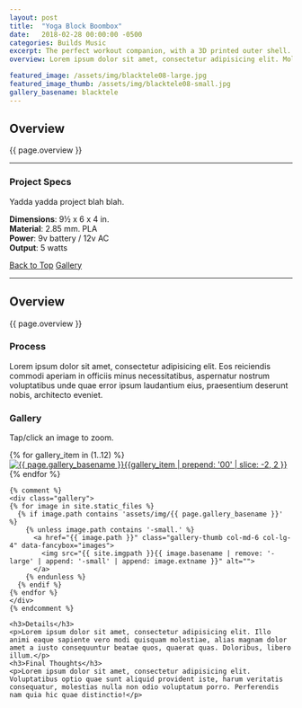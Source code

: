 ```yaml
---
layout: post
title:  "Yoga Block Boombox"
date:   2018-02-28 00:00:00 -0500
categories: Builds Music
excerpt: The perfect workout companion, with a 3D printed outer shell.
overview: Lorem ipsum dolor sit amet, consectetur adipisicing elit. Molestiae distinctio, ea aspernatur beatae voluptatum sapiente ipsum asperiores harum qui! Consequuntur repellat voluptatum, tempora iure cumque ipsum nam, voluptate at temporibus.

featured_image: /assets/img/blacktele08-large.jpg
featured_image_thumb: /assets/img/blacktele08-small.jpg
gallery_basename: blacktele
---
```




<!-- 
<h1 class="d-none d-lg-block">visible large</h1>
<h1 class="d-lg-none">visible small</h1>
 -->


<div class="row">

<div class="col-lg-12 d-lg-none">
	<h2>Overview</h2>
	<p class="lead">{{ page.overview }}</p>
</div>

<div class="col-lg-4 order-lg-12">
	<hr class="d-lg-none">
	<div class="sidebar-block">
		<h3>Project Specs</h3>
		<p>Yadda yadda project blah blah.</p>
		<p>
			<strong>Dimensions</strong>: 9&frac12; x 6 x 4 in. <br>
			<strong>Material</strong>: 2.85 mm. PLA <br>
			<strong>Power</strong>: 9v battery / 12v AC<br>
			<strong>Output</strong>: 5 watts
		</p>
		<div class="d-none d-lg-block">
			<a class="js-scroll-trigger btn-block" href="#page-top">Back to Top</a>
			<a class="js-scroll-trigger btn-block" href="#href01">Gallery</a>
		</div>
	</div>
	<hr class="d-lg-none">
</div>

<div class="col-lg-8">
	<div class="d-none d-lg-block">
		<h2>Overview</h2>
		<p class="lead">{{ page.overview }}</p>
	</div>
	<h3>Process</h3>
	<p>Lorem ipsum dolor sit amet, consectetur adipisicing elit. Eos reiciendis commodi aperiam in officiis minus necessitatibus, aspernatur nostrum voluptatibus unde quae error ipsum laudantium eius, praesentium deserunt nobis, architecto eveniet.</p>
	<h3 id="href01" class="href-heading">Gallery</h3>
	<p>Tap/click an image to zoom.</p>
	
<div class="gallery">
	{% for gallery_item in (1..12) %}
	<a href="/assets/img/{{ page.gallery_basename }}{{gallery_item | prepend: '00' | slice: -2, 2 }}-large.jpg" class="gallery-thumb col-md-6 col-lg-4" data-fancybox="images">
		<img src="/assets/img/{{ page.gallery_basename }}{{gallery_item | prepend: '00' | slice: -2, 2 }}-small.jpg" alt="{{ page.gallery_basename }}{{gallery_item | prepend: '00' | slice: -2, 2 }}" />
	</a>
	{% endfor %}
</div>




<!-- 
<div class="gallery">

<a href="/assets/img/{{ page.gallery_basename }}01-large.jpg" class="gallery-thumb col-md-6 col-lg-4" data-fancybox="images">
<img src="/assets/img/{{ page.gallery_basename }}01-small.jpg" alt="" />
</a>
<a href="/assets/img/{{ page.gallery_basename }}02-large.jpg" class="gallery-thumb col-md-6 col-lg-4" data-fancybox="images">
<img src="/assets/img/{{ page.gallery_basename }}02-small.jpg" alt="" />
</a>
<a href="/assets/img/{{ page.gallery_basename }}03-large.jpg" class="gallery-thumb col-md-6 col-lg-4" data-fancybox="images">
<img src="/assets/img/{{ page.gallery_basename }}03-small.jpg" alt="" />
</a>
<a href="/assets/img/{{ page.gallery_basename }}04-large.jpg" class="gallery-thumb col-md-6 col-lg-4" data-fancybox="images">
<img src="/assets/img/{{ page.gallery_basename }}04-small.jpg" alt="" />
</a>
<a href="/assets/img/{{ page.gallery_basename }}05-large.jpg" class="gallery-thumb col-md-6 col-lg-4" data-fancybox="images">
<img src="/assets/img/{{ page.gallery_basename }}05-small.jpg" alt="" />
</a>
<a href="/assets/img/{{ page.gallery_basename }}06-large.jpg" class="gallery-thumb col-md-6 col-lg-4" data-fancybox="images">
<img src="/assets/img/{{ page.gallery_basename }}06-small.jpg" alt="" />
</a>
<a href="/assets/img/{{ page.gallery_basename }}07-large.jpg" class="gallery-thumb col-md-6 col-lg-4" data-fancybox="images">
<img src="/assets/img/{{ page.gallery_basename }}07-small.jpg" alt="" />
</a>
<a href="/assets/img/{{ page.gallery_basename }}08-large.jpg" class="gallery-thumb col-md-6 col-lg-4" data-fancybox="images">
<img src="/assets/img/{{ page.gallery_basename }}08-small.jpg" alt="" />
</a>

</div>
 -->
	{% comment %}
	<div class="gallery">
	{% for image in site.static_files %}
	  {% if image.path contains 'assets/img/{{ page.gallery_basename }}' %}
	    {% unless image.path contains '-small.' %}
	      <a href="{{ image.path }}" class="gallery-thumb col-md-6 col-lg-4" data-fancybox="images">
	        <img src="{{ site.imgpath }}{{ image.basename | remove: '-large' | append: '-small' | append: image.extname }}" alt="">
	      </a>
	    {% endunless %}
	  {% endif %}
	{% endfor %}
	</div>
	{% endcomment %}

	<h3>Details</h3>
	<p>Lorem ipsum dolor sit amet, consectetur adipisicing elit. Illo animi eaque sapiente vero modi quisquam molestiae, alias magnam dolor amet a iusto consequuntur beatae quos, quaerat quas. Doloribus, libero illum.</p>
	<h3>Final Thoughts</h3>
	<p>Lorem ipsum dolor sit amet, consectetur adipisicing elit. Voluptatibus optio quae sunt aliquid provident iste, harum veritatis consequatur, molestias nulla non odio voluptatum porro. Perferendis nam quia hic quae distinctio!</p>
</div>

</div>





